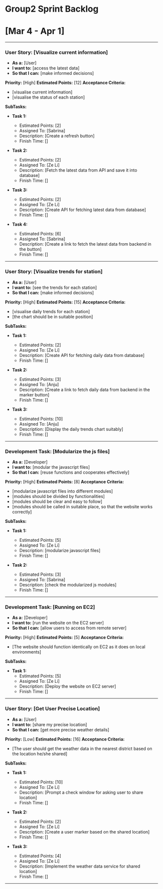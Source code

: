 # Group2 Sprint Backlog
# [Mar 4 - Apr 1]
---------
### User Story: [Visualize current information]
- **As a:** [User]
- **I want to:** [access the latest data]
- **So that I can:** [make informed decisions]

**Priority:** [High]
**Estimated Points:** [12]
**Acceptance Criteria:**
- [visualise current information]
- [visualise the status of each station]

**SubTasks:**

- **Task 1:** 
    - Estimated Points: [2]
    - Assigned To: [Sabrina]
    - Description: [Create a refresh button]
    - Finish Time: []

- **Task 2:** 
    - Estimated Points: [2]
    - Assigned To: [Ze Li]
    - Description: [Fetch the latest data from API and save it into database]
    - Finish Time: []

- **Task 3:** 
    - Estimated Points: [2]
    - Assigned To: [Ze Li]
    - Description: [Create API for fetching latest data from database]
    - Finish Time: []

- **Task 4:** 
    - Estimated Points: [6]
    - Assigned To: [Sabrina]
    - Description: [Create a link to fetch the latest data from backend in the button]
    - Finish Time: []
------------

### User Story: [Visualize trends for station]
- **As a:** [User]
- **I want to:** [see the trends for each station]
- **So that I can:** [make informed decisions]

**Priority:** [High]
**Estimated Points:** [15]
**Acceptance Criteria:**
- [visualise daily trends for each station]
- [the chart should be in suitable position]

**SubTasks:**

- **Task 1:** 
    - Estimated Points: [2]
    - Assigned To: [Ze Li]
    - Description: [Create API for fetching daily data from database]
    - Finish Time: []

- **Task 2:** 
    - Estimated Points: [3]
    - Assigned To: [Anju]
    - Description: [Create a link to fetch daily data from backend in the marker button]
    - Finish Time: []

- **Task 3:** 
    - Estimated Points: [10]
    - Assigned To: [Anju]
    - Description: [Display the daily trends chart suitably]
    - Finish Time: []
------------

### Development Task: [Modularize the js files]
- **As a:** [Developer]
- **I want to:** [modular the javascript files]
- **So that I can:** [reuse functions and cooperates effectively]

**Priority:** [High]
**Estimated Points:** [8]
**Acceptance Criteria:**
- [modularize javascript files into different modules]
- [modules should be divided by functionalities]
- [modules should be clear and easy to follow]
- [modules should be called in suitable place, so that the website works correctly]

**SubTasks:**

- **Task 1:** 
    - Estimated Points: [5]
    - Assigned To: [Ze Li]
    - Description: [modularize javascript files]
    - Finish Time: []

- **Task 2:** 
    - Estimated Points: [3]
    - Assigned To: [Sabrina]
    - Description: [check the modularized js modules]
    - Finish Time: []

------------

### Development Task: [Running on EC2]
- **As a:** [Developer]
- **I want to:** [run the website on the EC2 server]
- **So that I can:** [allow users to access from remote server]

**Priority:** [High]
**Estimated Points:** [5]
**Acceptance Criteria:**
- [The website should function identically on EC2 as it does on local environments]

**SubTasks:**

- **Task 1:** 
    - Estimated Points: [5]
    - Assigned To: [Ze Li]
    - Description: [Deploy the website on EC2 server]
    - Finish Time: []

------------

### User Story: [Get User Precise Location]
- **As a:** [User]
- **I want to:** [share my precise location]
- **So that I can:** [get more precise weather details]

**Priority:** [Low]
**Estimated Points:** [16]
**Acceptance Criteria:**
- [The user should get the weather data in the nearest district based on the location he/she shared]

**SubTasks:**

- **Task 1:** 
    - Estimated Points: [10]
    - Assigned To: [Ze Li]
    - Description: [Prompt a check window for asking user to share location]
    - Finish Time: []

- **Task 2:** 
    - Estimated Points: [2]
    - Assigned To: [Ze Li]
    - Description: [Create a user marker based on the shared location]
    - Finish Time: []

- **Task 3:** 
    - Estimated Points: [4]
    - Assigned To: [Ze Li]
    - Description: [Implement the weather data service for shared location]
    - Finish Time: []

------------

<!-- ### User Story: [Story Title]
- **As a:** [Type of user]
- **I want to:** [Action or capability]
- **So that I can:** [Benefit or reason]

**Priority:** [High/Medium/Low]
**Estimated Points:** [Story points]
**Acceptance Criteria:**
- [Criterion 1]
- [Criterion 2]

**SubTasks:**

- **Task 1:** 
    - Assigned To: [Not decided]
    - Description: [Detailed description of the task]
- **Task 2:** 
    - Assigned To: [Not decided]
    - Description: [Detailed description of the task]
--------- -->
<!-- ## Notes
- [] -->
<!-- - [Any additional notes or comments]
- [Important considerations or reminders] -->
